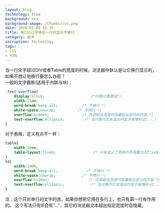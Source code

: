 ```yaml
---
layout: blog
technology: true
background: res
background-image: /thumbs/css.png
date: 2018-01-09 16:35
title: 用CSS让字体在一行内显示不换行
category: 技术
ascription: technology
tags:
- CSS
- 代码
---
```


当一行文字超过DIV或者Table的宽度的时候，浏览器中默认是让它换行显示的，如果不想让他换行要怎么办呢？  
一般的文字截断(适用于内联与块)：  

```css
.text-overflow{
	display:block;                     /*内联对象需加*/
	width:31em;
	word-break:keep-all;           /* 不换行 */
	white-space:nowrap;          /* 不换行 */
	overflow:hidden;               /* 内容超出宽度时隐藏超出部分的内容 */
	text-overflow:ellipsis;         /* 当对象内文本溢出时显示省略标记(...) ；需与overflow:hidden;一起使用。*/
}
```

对于表格，定义有点不一样：  

```css
table{
	width:30em;
	table-layout:fixed;                 /* 只有定义了表格的布局算法为fixed，下面td的定义才能起作用。 */
}
td{
	width:100%;
	word-break:keep-all;             /* 不换行 */
	white-space:nowrap;            /* 不换行 */
	overflow:hidden;                  /* 内容超出宽度时隐藏超出部分的内容 */
	text-overflow:ellipsis;            /* 当对象内文本溢出时显示省略标记(...) ；需与overflow:hidden;一起使用。*/
}
```

注：这个只对单行的文字的效，如果你想把它用在多行上，也只有第一行有作用的。 这个写法只有IE会有“...”，其它的浏览器文本超出指定宽度时会隐藏。